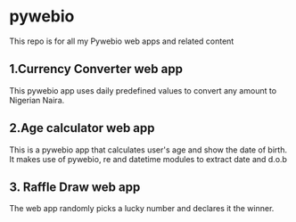# pywebio
This repo is for all my Pywebio web apps and related content

## 1.Currency Converter web app
This pywebio app uses daily predefined values to convert any amount to Nigerian Naira.

## 2.Age calculator web app
This is a pywebio app that calculates user's age and show  the date of birth.
It makes use of pywebio, re and datetime modules to extract date and d.o.b

## 3. Raffle Draw web app
The web app randomly picks a lucky number and declares it the winner.